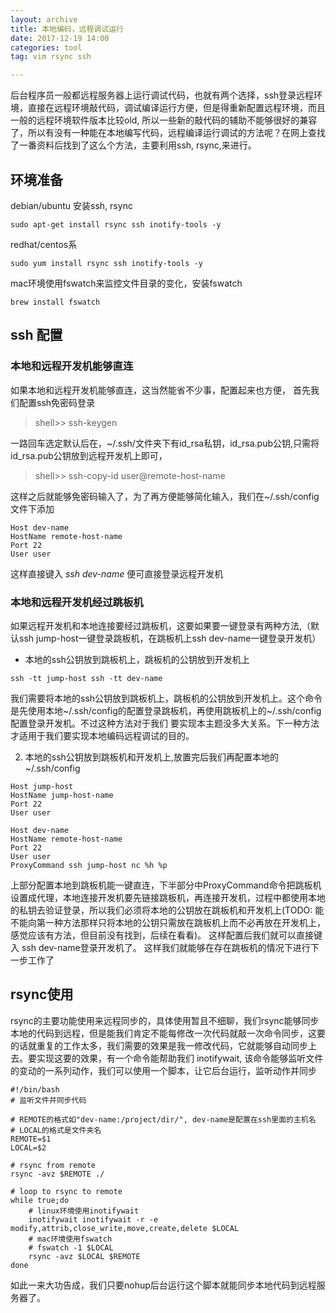 ```yaml
---
layout: archive
title: 本地编码，远程调试运行
date: 2017-12-19 14:00
categories: tool
tag: vim rsync ssh

---
```

后台程序员一般都远程服务器上运行调试代码，也就有两个选择，ssh登录远程环境，直接在远程环境敲代码，调试编译运行方便，但是得重新配置远程环境，而且一般的远程环境软件版本比较old,  所以一些新的敲代码的辅助不能够很好的兼容了，所以有没有一种能在本地编写代码，远程编译运行调试的方法呢？在网上查找了一番资料后找到了这么个方法，主要利用ssh, rsync,来进行。

## 环境准备
debian/ubuntu 安装ssh, rsync
```
sudo apt-get install rsync ssh inotify-tools -y
```
redhat/centos系
```
sudo yum install rsync ssh inotify-tools -y
```
mac环境使用fswatch来监控文件目录的变化，安装fswatch
```
brew install fswatch
```

## ssh 配置

### 本地和远程开发机能够直连
如果本地和远程开发机能够直连，这当然能省不少事，配置起来也方便，
首先我们配置ssh免密码登录
> shell>> ssh-keygen

一路回车选定默认后在，~/.ssh/文件夹下有id_rsa私钥，id_rsa.pub公钥,只需将id_rsa.pub公钥放到远程开发机上即可，
> shell>> ssh-copy-id user@remote-host-name

这样之后就能够免密码输入了，为了再方便能够简化输入，我们在~/.ssh/config文件下添加
```
Host dev-name
HostName remote-host-name
Port 22
User user
```
这样直接键入 *ssh dev-name* 便可直接登录远程开发机
### 本地和远程开发机经过跳板机
如果远程开发机和本地连接要经过跳板机，这要如果要一键登录有两种方法,（默认ssh jump-host一键登录跳板机，在跳板机上ssh dev-name一键登录开发机）

* 本地的ssh公钥放到跳板机上，跳板机的公钥放到开发机上 
```
ssh -tt jump-host ssh -tt dev-name
```

我们需要将本地的ssh公钥放到跳板机上，跳板机的公钥放到开发机上。这个命令是先使用本地~/.ssh/config的配置登录跳板机，再使用跳板机上的~/.ssh/config配置登录开发机。不过这种方法对于我们
要实现本主题没多大关系。下一种方法才适用于我们要实现本地编码远程调试的目的。

2. 本地的ssh公钥放到跳板机和开发机上,放置完后我们再配置本地的~/.ssh/config

```
Host jump-host
HostName jump-host-name
Port 22
User user

Host dev-name
HostName remote-host-name
Port 22
User user
ProxyCommand ssh jump-host nc %h %p
```
上部分配置本地到跳板机能一键直连，下半部分中ProxyCommand命令把跳板机设置成代理，本地连接开发机要先链接跳板机，再连接开发机，过程中都使用本地的私钥去验证登录，所以我们必须将本地的公钥放在跳板机和开发机上(TODO: 能不能向第一种方法那样只将本地的公钥只需放在跳板机上而不必再放在开发机上，感觉应该有方法，但目前没有找到，后续在看看)。
这样配置后我们就可以直接键入 ssh dev-name登录开发机了。 这样我们就能够在存在跳板机的情况下进行下一步工作了

## rsync使用
rsync的主要功能使用来远程同步的，具体使用暂且不细聊，我们rsync能够同步本地的代码到远程，但是能我们肯定不能每修改一次代码就敲一次命令同步，这要的话就重复的工作太多，我们需要的效果是我一修改代码，它就能够自动同步上去。要实现这要的效果，有一个命令能帮助我们 inotifywait, 该命令能够监听文件的变动的一系列动作，我们可以使用一个脚本，让它后台运行，监听动作并同步
```
#!/bin/bash
# 监听文件并同步代码

# REMOTE的格式如"dev-name:/project/dir/", dev-name是配置在ssh里面的主机名
# LOCAL的格式是文件夹名
REMOTE=$1
LOCAL=$2

# rsync from remote
rsync -avz $REMOTE ./

# loop to rsync to remote
while true;do
    # linux环境使用inotifywait
    inotifywait inotifywait -r -e modify,attrib,close_write,move,create,delete $LOCAL
    # mac环境使用fswatch
    # fswatch -1 $LOCAL
    rsync -avz $LOCAL $REMOTE
done

```
如此一来大功告成，我们只要nohup后台运行这个脚本就能同步本地代码到远程服务器了。
